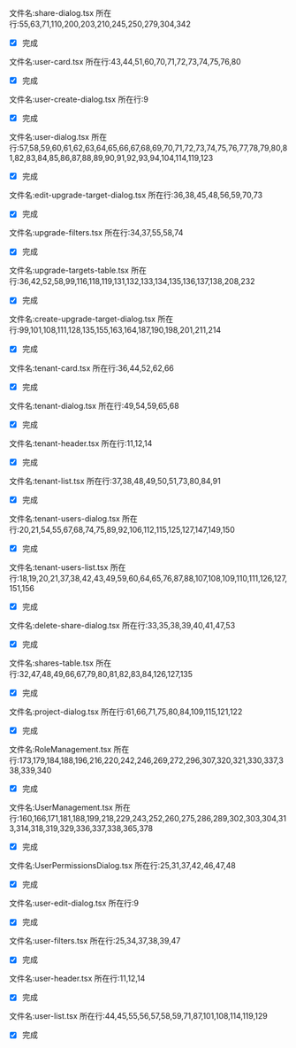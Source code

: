 文件名:share-dialog.tsx
所在行:55,63,71,110,200,203,210,245,250,279,304,342
- [x] 完成

文件名:user-card.tsx
所在行:43,44,51,60,70,71,72,73,74,75,76,80
- [x] 完成

文件名:user-create-dialog.tsx
所在行:9
- [x] 完成

文件名:user-dialog.tsx
所在行:57,58,59,60,61,62,63,64,65,66,67,68,69,70,71,72,73,74,75,76,77,78,79,80,81,82,83,84,85,86,87,88,89,90,91,92,93,94,104,114,119,123
- [x] 完成

文件名:edit-upgrade-target-dialog.tsx
所在行:36,38,45,48,56,59,70,73
- [x] 完成

文件名:upgrade-filters.tsx
所在行:34,37,55,58,74
- [x] 完成

文件名:upgrade-targets-table.tsx
所在行:36,42,52,58,99,116,118,119,131,132,133,134,135,136,137,138,208,232
- [x] 完成

文件名:create-upgrade-target-dialog.tsx
所在行:99,101,108,111,128,135,155,163,164,187,190,198,201,211,214
- [x] 完成

文件名:tenant-card.tsx
所在行:36,44,52,62,66
- [x] 完成

文件名:tenant-dialog.tsx
所在行:49,54,59,65,68
- [x] 完成

文件名:tenant-header.tsx
所在行:11,12,14
- [x] 完成

文件名:tenant-list.tsx
所在行:37,38,48,49,50,51,73,80,84,91
- [x] 完成

文件名:tenant-users-dialog.tsx
所在行:20,21,54,55,67,68,74,75,89,92,106,112,115,125,127,147,149,150
- [x] 完成

文件名:tenant-users-list.tsx
所在行:18,19,20,21,37,38,42,43,49,59,60,64,65,76,87,88,107,108,109,110,111,126,127,151,156
- [x] 完成

文件名:delete-share-dialog.tsx
所在行:33,35,38,39,40,41,47,53
- [x] 完成

文件名:shares-table.tsx
所在行:32,47,48,49,66,67,79,80,81,82,83,84,126,127,135
- [x] 完成

文件名:project-dialog.tsx
所在行:61,66,71,75,80,84,109,115,121,122
- [x] 完成

文件名:RoleManagement.tsx
所在行:173,179,184,188,196,216,220,242,246,269,272,296,307,320,321,330,337,338,339,340
- [x] 完成

文件名:UserManagement.tsx
所在行:160,166,171,181,188,199,218,229,243,252,260,275,286,289,302,303,304,313,314,318,319,329,336,337,338,365,378
- [x] 完成

文件名:UserPermissionsDialog.tsx
所在行:25,31,37,42,46,47,48
- [x] 完成

文件名:user-edit-dialog.tsx
所在行:9
- [x] 完成

文件名:user-filters.tsx
所在行:25,34,37,38,39,47
- [x] 完成

文件名:user-header.tsx
所在行:11,12,14
- [x] 完成

文件名:user-list.tsx
所在行:44,45,55,56,57,58,59,71,87,101,108,114,119,129
- [x] 完成